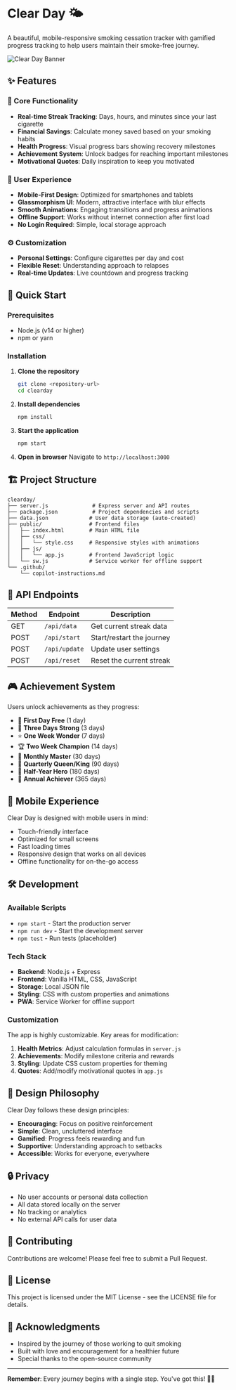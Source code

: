 # Clear Day 🌤️

A beautiful, mobile-responsive smoking cessation tracker with gamified progress tracking to help users maintain their smoke-free journey.

![Clear Day Banner](https://via.placeholder.com/800x300/667eea/ffffff?text=Clear+Day+-+Your+Journey+to+Freedom)

## ✨ Features

### 🎯 Core Functionality
- **Real-time Streak Tracking**: Days, hours, and minutes since your last cigarette
- **Financial Savings**: Calculate money saved based on your smoking habits
- **Health Progress**: Visual progress bars showing recovery milestones
- **Achievement System**: Unlock badges for reaching important milestones
- **Motivational Quotes**: Daily inspiration to keep you motivated

### 🎨 User Experience
- **Mobile-First Design**: Optimized for smartphones and tablets
- **Glassmorphism UI**: Modern, attractive interface with blur effects
- **Smooth Animations**: Engaging transitions and progress animations
- **Offline Support**: Works without internet connection after first load
- **No Login Required**: Simple, local storage approach

### ⚙️ Customization
- **Personal Settings**: Configure cigarettes per day and cost
- **Flexible Reset**: Understanding approach to relapses
- **Real-time Updates**: Live countdown and progress tracking

## 🚀 Quick Start

### Prerequisites
- Node.js (v14 or higher)
- npm or yarn

### Installation

1. **Clone the repository**
   ```bash
   git clone <repository-url>
   cd clearday
   ```

2. **Install dependencies**
   ```bash
   npm install
   ```

3. **Start the application**
   ```bash
   npm start
   ```

4. **Open in browser**
   Navigate to `http://localhost:3000`

## 🏗️ Project Structure

```
clearday/
├── server.js              # Express server and API routes
├── package.json           # Project dependencies and scripts
├── data.json             # User data storage (auto-created)
├── public/               # Frontend files
│   ├── index.html        # Main HTML file
│   ├── css/
│   │   └── style.css     # Responsive styles with animations
│   ├── js/
│   │   └── app.js        # Frontend JavaScript logic
│   └── sw.js             # Service worker for offline support
└── .github/
    └── copilot-instructions.md
```

## 🔧 API Endpoints

| Method | Endpoint     | Description                    |
|--------|-------------|--------------------------------|
| GET    | `/api/data` | Get current streak data        |
| POST   | `/api/start`| Start/restart the journey      |
| POST   | `/api/update`| Update user settings          |
| POST   | `/api/reset`| Reset the current streak       |

## 🎮 Achievement System

Users unlock achievements as they progress:

- 🌅 **First Day Free** (1 day)
- 💪 **Three Days Strong** (3 days)
- ⭐ **One Week Wonder** (7 days)
- 🏆 **Two Week Champion** (14 days)
- 👑 **Monthly Master** (30 days)
- 💎 **Quarterly Queen/King** (90 days)
- 🦸 **Half-Year Hero** (180 days)
- 🎉 **Annual Achiever** (365 days)

## 📱 Mobile Experience

Clear Day is designed with mobile users in mind:

- Touch-friendly interface
- Optimized for small screens
- Fast loading times
- Responsive design that works on all devices
- Offline functionality for on-the-go access

## 🛠️ Development

### Available Scripts

- `npm start` - Start the production server
- `npm run dev` - Start the development server
- `npm test` - Run tests (placeholder)

### Tech Stack

- **Backend**: Node.js + Express
- **Frontend**: Vanilla HTML, CSS, JavaScript
- **Storage**: Local JSON file
- **Styling**: CSS with custom properties and animations
- **PWA**: Service Worker for offline support

### Customization

The app is highly customizable. Key areas for modification:

1. **Health Metrics**: Adjust calculation formulas in `server.js`
2. **Achievements**: Modify milestone criteria and rewards
3. **Styling**: Update CSS custom properties for theming
4. **Quotes**: Add/modify motivational quotes in `app.js`

## 🎨 Design Philosophy

Clear Day follows these design principles:

- **Encouraging**: Focus on positive reinforcement
- **Simple**: Clean, uncluttered interface
- **Gamified**: Progress feels rewarding and fun
- **Supportive**: Understanding approach to setbacks
- **Accessible**: Works for everyone, everywhere

## 🔒 Privacy

- No user accounts or personal data collection
- All data stored locally on the server
- No tracking or analytics
- No external API calls for user data

## 🤝 Contributing

Contributions are welcome! Please feel free to submit a Pull Request.

## 📄 License

This project is licensed under the MIT License - see the LICENSE file for details.

## 🙏 Acknowledgments

- Inspired by the journey of those working to quit smoking
- Built with love and encouragement for a healthier future
- Special thanks to the open-source community

---

**Remember**: Every journey begins with a single step. You've got this! 💪✨
